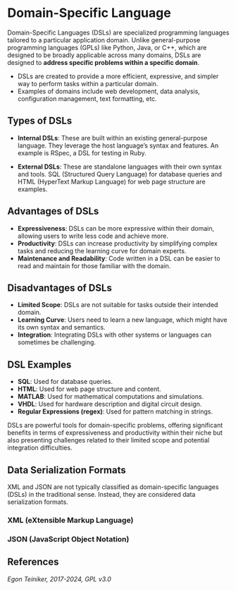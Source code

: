 # Domain-Specific Language

Domain-Specific Languages (DSLs) are specialized programming languages tailored 
to a particular application domain. Unlike general-purpose programming languages 
(GPLs) like Python, Java, or C++, which are designed to be broadly applicable 
across many domains, DSLs are designed to **address specific problems within a 
specific domain**. 

* DSLs are created to provide a more efficient, expressive, and simpler way to perform 
tasks within a particular domain.
* Examples of domains include web development, data analysis, configuration management, 
text formatting, etc.


## Types of DSLs

* **Internal DSLs**: These are built within an existing general-purpose language.
  They leverage the host language’s syntax and features. An example is RSpec, a DSL
  for testing in Ruby.

* **External DSLs**: These are standalone languages with their own syntax and tools.
  SQL (Structured Query Language) for database queries and HTML (HyperText Markup Language)
  for web page structure are examples.


## Advantages of DSLs
* **Expressiveness**: DSLs can be more expressive within their domain, allowing users 
to write less code and achieve more.
* **Productivity**: DSLs can increase productivity by simplifying complex tasks and reducing 
the learning curve for domain experts.
* **Maintenance and Readability**: Code written in a DSL can be easier to read and maintain 
for those familiar with the domain.


## Disadvantages of DSLs
* **Limited Scope**: DSLs are not suitable for tasks outside their intended domain.
* **Learning Curve**: Users need to learn a new language, which might have its own syntax 
and semantics.
* **Integration**: Integrating DSLs with other systems or languages can sometimes be 
challenging.


## DSL Examples 

* **SQL**: Used for database queries.
* **HTML**: Used for web page structure and content.
* **MATLAB**: Used for mathematical computations and simulations.
* **VHDL**: Used for hardware description and digital circuit design.
* **Regular Expressions (regex)**: Used for pattern matching in strings.

DSLs are powerful tools for domain-specific problems, offering significant benefits 
in terms of expressiveness and productivity within their niche but also presenting 
challenges related to their limited scope and potential integration difficulties.


## Data Serialization Formats
XML and JSON are not typically classified as domain-specific languages (DSLs) in the 
traditional sense. Instead, they are considered data serialization formats.

### XML (eXtensible Markup Language)


### JSON (JavaScript Object Notation)

## References

*Egon Teiniker, 2017-2024, GPL v3.0*